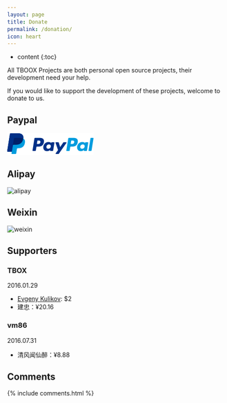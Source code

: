 ```yaml
---
layout: page
title: Donate
permalink: /donation/
icon: heart
---
```


* content
{:toc}

All TBOOX Projects are both personal open source projects, their development need your help.

If you would like to support the development of these projects, welcome to donate to us.


## Paypal

[![Paypal Me](/static/img/paypal.png)](http://paypal.me/tboox/5)

## Alipay 

<img src="/static/img/alipay.png" alt="alipay" width="256" height="256">

## Weixin 

<img src="/static/img/weixin.png" alt="weixin" width="256" height="256">

## Supporters

### TBOX

2016.01.29

* [Evgeny Kulikov](mailto:xak@list.ru): $2
* 建忠：¥20.16

### vm86

2016.07.31

* 清风闻仙醉：¥8.88

## Comments

{% include comments.html %}
